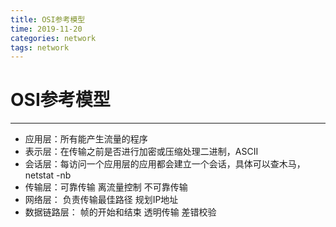 ```yaml
---
title: OSI参考模型
time: 2019-11-20
categories: network
tags: network
---
```


# OSI参考模型
---

* 应用层：所有能产生流量的程序
* 表示层：在传输之前是否进行加密或压缩处理二进制，ASCII
* 会话层：每访问一个应用层的应用都会建立一个会话，具体可以查木马，netstat -nb
* 传输层：可靠传输 离流量控制 不可靠传输
* 网络层： 负责传输最佳路径 规划IP地址
* 数据链路层： 帧的开始和结束 透明传输 差错校验
